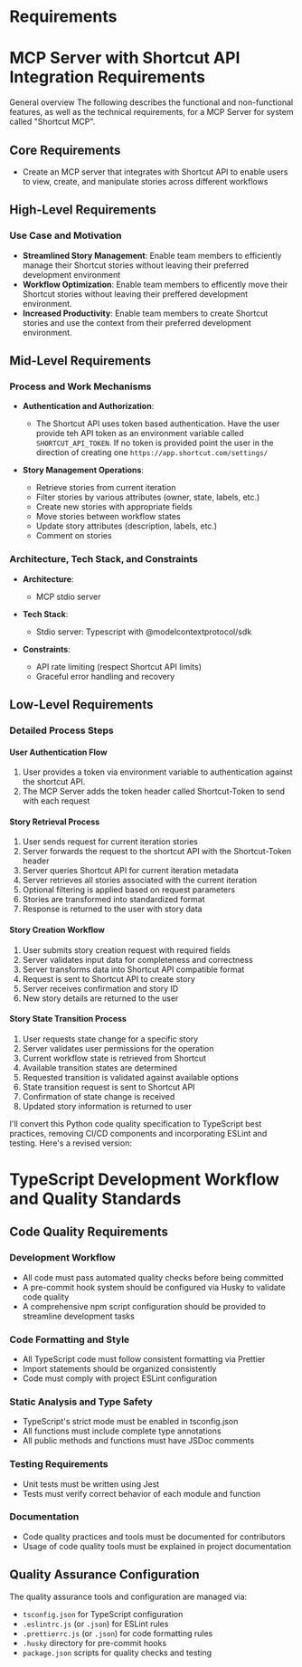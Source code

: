 # Requirements

# MCP Server with Shortcut API Integration Requirements

General overview
The following describes the functional and non-functional features, as well as the technical requirements, for a MCP Server for system called "Shortcut MCP".

## Core Requirements
* Create an MCP server that integrates with Shortcut API to enable users to view, create, and manipulate stories across different workflows

## High-Level Requirements
### Use Case and Motivation
* **Streamlined Story Management**: Enable team members to efficiently manage their Shortcut stories without leaving their preferred development environment
* **Workflow Optimization**: Enable team members to efficently move their Shortcut stories without leaving their preffered development environment.
* **Increased Productivity**: Enable team members to create Shortcut stories and use the context from their preferred development environment.

## Mid-Level Requirements
### Process and Work Mechanisms
* **Authentication and Authorization**:
  * The Shortcut API uses token based authentication. Have the user provide teh API token as an environment variable called `SHORTCUT_API_TOKEN`. If no token is provided point the user in the direction of creating one `https://app.shortcut.com/settings/`

* **Story Management Operations**:
  * Retrieve stories from current iteration
  * Filter stories by various attributes (owner, state, labels, etc.)
  * Create new stories with appropriate fields
  * Move stories between workflow states
  * Update story attributes (description, labels, etc.)
  * Comment on stories

### Architecture, Tech Stack, and Constraints
* **Architecture**:
  * MCP stdio server

* **Tech Stack**:
  * Stdio server: Typescript with @modelcontextprotocol/sdk 


* **Constraints**:
  * API rate limiting (respect Shortcut API limits)
  * Graceful error handling and recovery

## Low-Level Requirements
### Detailed Process Steps

#### User Authentication Flow
1. User provides a token via environment variable to authentication against the shortcut API.
2. The MCP Server adds the token header called Shortcut-Token to send with each request

#### Story Retrieval Process
1. User sends request for current iteration stories
2. Server forwards the request to the shortcut API with the Shortcut-Token header
3. Server queries Shortcut API for current iteration metadata
4. Server retrieves all stories associated with the current iteration
5. Optional filtering is applied based on request parameters
6. Stories are transformed into standardized format
7. Response is returned to the user with story data

#### Story Creation Workflow
1. User submits story creation request with required fields
2. Server validates input data for completeness and correctness
3. Server transforms data into Shortcut API compatible format
4. Request is sent to Shortcut API to create story
5. Server receives confirmation and story ID
6. New story details are returned to the user

#### Story State Transition Process
1. User requests state change for a specific story
2. Server validates user permissions for the operation
3. Current workflow state is retrieved from Shortcut
4. Available transition states are determined
5. Requested transition is validated against available options
6. State transition request is sent to Shortcut API
7. Confirmation of state change is received
8. Updated story information is returned to user

I'll convert this Python code quality specification to TypeScript best practices, removing CI/CD components and incorporating ESLint and testing. Here's a revised version:

# TypeScript Development Workflow and Quality Standards

## Code Quality Requirements

### Development Workflow
- All code must pass automated quality checks before being committed
- A pre-commit hook system should be configured via Husky to validate code quality
- A comprehensive npm script configuration should be provided to streamline development tasks

### Code Formatting and Style
- All TypeScript code must follow consistent formatting via Prettier
- Import statements should be organized consistently
- Code must comply with project ESLint configuration

### Static Analysis and Type Safety
- TypeScript's strict mode must be enabled in tsconfig.json
- All functions must include complete type annotations
- All public methods and functions must have JSDoc comments

### Testing Requirements
- Unit tests must be written using Jest
- Tests must verify correct behavior of each module and function

### Documentation
- Code quality practices and tools must be documented for contributors
- Usage of code quality tools must be explained in project documentation

## Quality Assurance Configuration

The quality assurance tools and configuration are managed via:
- `tsconfig.json` for TypeScript configuration
- `.eslintrc.js` (or `.json`) for ESLint rules
- `.prettierrc.js` (or `.json`) for code formatting rules
- `.husky` directory for pre-commit hooks
- `package.json` scripts for quality checks and testing
